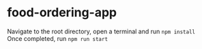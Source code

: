 # food-ordering-app

Navigate to the root directory, open a terminal and run ```npm install``` <br/>
Once completed, run ```npm run start```
